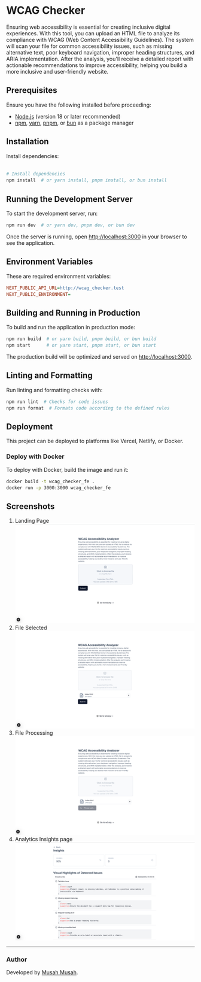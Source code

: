 # WCAG Checker
Ensuring web accessibility is essential for creating inclusive
digital experiences. With this tool, you can upload an HTML file
to analyze its compliance with WCAG (Web Content Accessibility
Guidelines). The system will scan your file for common
accessibility issues, such as missing alternative text, poor
keyboard navigation, improper heading structures, and ARIA
implementation. After the analysis, you&#39;ll receive a detailed
report with actionable recommendations to improve accessibility,
helping you build a more inclusive and user-friendly website.

## Prerequisites

Ensure you have the following installed before proceeding:
- [Node.js](https://nodejs.org/) (version 18 or later recommended)
- [npm](https://www.npmjs.com/), [yarn](https://yarnpkg.com/), [pnpm](https://pnpm.io/), or [bun](https://bun.sh/) as a package manager

## Installation

Install dependencies:

```bash

# Install dependencies
npm install  # or yarn install, pnpm install, or bun install
```

## Running the Development Server

To start the development server, run:

```bash
npm run dev  # or yarn dev, pnpm dev, or bun dev
```

Once the server is running, open [http://localhost:3000](http://localhost:3000) in your browser to see the application.


## Environment Variables

These are required environment variables:

```ini
NEXT_PUBLIC_API_URL=http://wcag_checker.test
NEXT_PUBLIC_ENVIRONMENT=
```

## Building and Running in Production

To build and run the application in production mode:

```bash
npm run build  # or yarn build, pnpm build, or bun build
npm start      # or yarn start, pnpm start, or bun start
```

The production build will be optimized and served on [http://localhost:3000](http://localhost:3000).

## Linting and Formatting

Run linting and formatting checks with:

```bash
npm run lint  # Checks for code issues
npm run format  # Formats code according to the defined rules
```

## Deployment

This project can be deployed to platforms like Vercel, Netlify, or Docker.


### Deploy with Docker

To deploy with Docker, build the image and run it:

```bash
docker build -t wcag_checker_fe .
docker run -p 3000:3000 wcag_checker_fe
```

## Screenshots
1. Landing Page
![img.png](img.png)
2. File Selected
![img_1.png](img_1.png)
3. File Processing
![img_2.png](img_2.png)
4. Analytics Insights page
![img_3.png](img_3.png)

---

### Author
Developed by [Musah Musah](https://github.com/musahmusah).